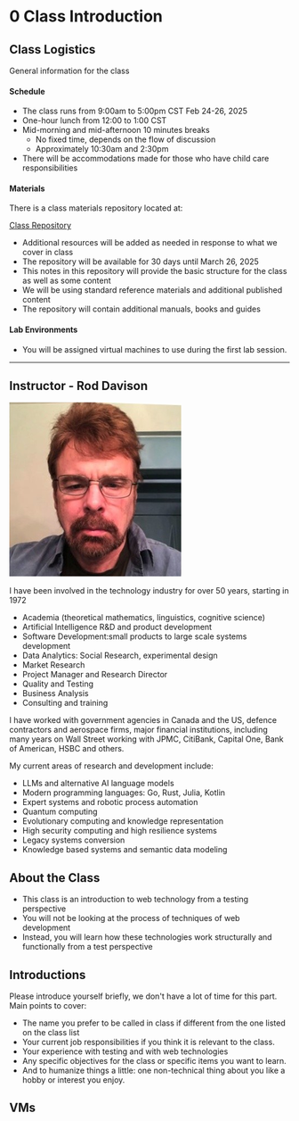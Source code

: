 # 0 Class Introduction

## Class Logistics

General information for the class

#### Schedule

- The class runs from 9:00am to 5:00pm CST Feb 24-26, 2025
- One-hour lunch from 12:00 to 1:00 CST
- Mid-morning and mid-afternoon 10 minutes breaks
    - No fixed time, depends on the flow of discussion
    - Approximately 10:30am and 2:30pm
- There will be accommodations made for those who have child care responsibilities

#### Materials

There is a class materials repository located at:

[Class Repository](https://github.com/ExgnosisClasses/2504-WebForTesters-Feb24)

- Additional resources will be added as needed in response to what we cover in class
- The repository will be available for 30 days until March 26, 2025
- This notes in this repository will provide the basic structure for the class as well as some content
- We will be using standard reference materials and additional published content
- The repository will contain additional manuals, books and guides

#### Lab Environments

- You will be assigned virtual machines to use during the first lab session.


---


## Instructor - Rod Davison

<img src="images/RodDavison.png" width="309"   alt=""/>

I have been involved in the technology industry for over 50 years, starting in 1972

- Academia (theoretical mathematics, linguistics, cognitive science)
- Artificial Intelligence R&D and product development
- Software Development:small products to large scale systems development
- Data Analytics: Social Research, experimental design
- Market Research
- Project Manager and Research Director
- Quality and Testing
- Business Analysis
- Consulting and training

I have worked with government agencies in Canada and the US, defence contractors and aerospace firms, major financial institutions, including many years on Wall Street working with JPMC, CitiBank, Capital One, Bank of American, HSBC and others.

My current areas of research and development include:

- LLMs and alternative AI language models
- Modern programming languages: Go, Rust, Julia, Kotlin
- Expert systems and robotic process automation
- Quantum computing
- Evolutionary computing and knowledge representation
- High security computing and high resilience systems
- Legacy systems conversion
- Knowledge based systems and semantic data modeling

## About the Class

- This class is an introduction to web technology from a testing perspective
- You will not be looking at the process of techniques of web development
- Instead, you will learn how these technologies work structurally and functionally from a test perspective

## Introductions

Please introduce yourself briefly, we don't have a lot of time for this part. Main points to cover:

- The name you prefer to be called in class if different from the one listed on the class list
- Your current job responsibilities if you think it is relevant to the class.
- Your experience with testing and with web technologies
- Any specific objectives for the class or specific items you want to learn.
- And to humanize things a little: one non-technical thing about you like a hobby or interest you enjoy.

## VMs
